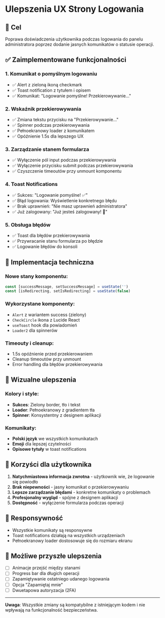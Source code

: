 # Ulepszenia UX Strony Logowania

## 🎯 Cel
Poprawa doświadczenia użytkownika podczas logowania do panelu administratora poprzez dodanie jasnych komunikatów o statusie operacji.

## ✅ Zaimplementowane funkcjonalności

### 1. **Komunikat o pomyślnym logowaniu**
- ✅ Alert z zieloną ikoną checkmark
- ✅ Toast notification z tytułem i opisem
- ✅ Komunikat: "Logowanie pomyślne! Przekierowywanie..."

### 2. **Wskaźnik przekierowywania**
- ✅ Zmiana tekstu przycisku na "Przekierowywanie..."
- ✅ Spinner podczas przekierowywania
- ✅ Pełnoekranowy loader z komunikatem
- ✅ Opóźnienie 1.5s dla lepszego UX

### 3. **Zarządzanie stanem formularza**
- ✅ Wyłączenie pól input podczas przekierowywania
- ✅ Wyłączenie przycisku submit podczas przekierowywania
- ✅ Czyszczenie timeoutów przy unmount komponentu

### 4. **Toast Notifications**
- ✅ Sukces: "Logowanie pomyślne! ✅"
- ✅ Błąd logowania: Wyświetlenie konkretnego błędu
- ✅ Brak uprawnień: "Nie masz uprawnień administratora"
- ✅ Już zalogowany: "Już jesteś zalogowany! 👋"

### 5. **Obsługa błędów**
- ✅ Toast dla błędów przekierowywania
- ✅ Przywracanie stanu formularza po błędzie
- ✅ Logowanie błędów do konsoli

## 🔧 Implementacja techniczna

### Nowe stany komponentu:
```typescript
const [successMessage, setSuccessMessage] = useState('')
const [isRedirecting, setIsRedirecting] = useState(false)
```

### Wykorzystane komponenty:
- `Alert` z wariantem success (zielony)
- `CheckCircle` ikona z Lucide React
- `useToast` hook dla powiadomień
- `Loader2` dla spinnerów

### Timeouty i cleanup:
- 1.5s opóźnienie przed przekierowaniem
- Cleanup timeoutów przy unmount
- Error handling dla błędów przekierowywania

## 🎨 Wizualne ulepszenia

### Kolory i style:
- **Sukces**: Zielony border, tło i tekst
- **Loader**: Pełnoekranowy z gradientem tła
- **Spinner**: Konsystentny z designem aplikacji

### Komunikaty:
- **Polski język** we wszystkich komunikatach
- **Emoji** dla lepszej czytelności
- **Opisowe tytuły** w toast notifications

## 🚀 Korzyści dla użytkownika

1. **Natychmiastowa informacja zwrotna** - użytkownik wie, że logowanie się powiodło
2. **Brak niepewności** - jasny komunikat o przekierowywaniu
3. **Lepsze zarządzanie błędami** - konkretne komunikaty o problemach
4. **Profesjonalny wygląd** - spójne z designem aplikacji
5. **Dostępność** - wyłączenie formularza podczas operacji

## 📱 Responsywność
- Wszystkie komunikaty są responsywne
- Toast notifications działają na wszystkich urządzeniach
- Pełnoekranowy loader dostosowuje się do rozmiaru ekranu

## 🔮 Możliwe przyszłe ulepszenia
- [ ] Animacje przejść między stanami
- [ ] Progress bar dla długich operacji
- [ ] Zapamiętywanie ostatniego udanego logowania
- [ ] Opcja "Zapamiętaj mnie"
- [ ] Dwuetapowa autoryzacja (2FA)

---

**Uwaga**: Wszystkie zmiany są kompatybilne z istniejącym kodem i nie wpływają na funkcjonalność bezpieczeństwa. 